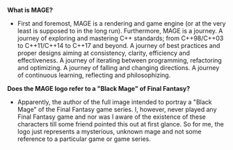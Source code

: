 **What is MAGE?**
- First and foremost, MAGE is a rendering and game engine (or at the very least is supposed to in the long run). Furthermore, MAGE is a journey. A journey of exploring and mastering C++ standards; from C++98/C++03 to C++11/C++14 to C++17 and beyond. A journey of best practices and proper designs aiming at consistency, clarity, efficiency and effectiveness. A journey of iterating between programming, refactoring and optimizing. A journey of falling and changing directions. A journey of continuous learning, reflecting and philosophizing.

**Does the MAGE logo refer to a "Black Mage" of Final Fantasy?**
- Apparently, the author of the full image intended to portray a "Black Mage" of the Final Fantasy game series. 
I, however, never played any Final Fantasy game and nor was I aware of the existence of these characters till some friend pointed this out at first glance. 
So for me, the logo just represents a mysterious, unknown mage and not some reference to a particular game or game series.
